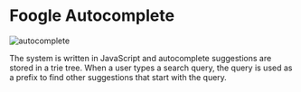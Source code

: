 # Foogle Autocomplete

![autocomplete](https://imgur.com/7EXk2zg.gif)

The system is written in JavaScript and autocomplete suggestions
are stored in a trie tree. When a user types a search query, the query is used as a prefix to find other suggestions that start with the query.
